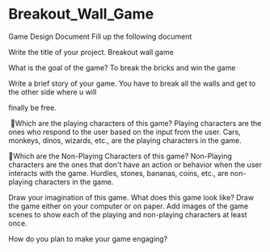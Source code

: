 # Breakout_Wall_Game

Game Design Document
Fill up the following document 




Write the title of your project.
       Breakout wall game



What is the goal of the game? 
To break the bricks and win the game



Write a brief story of your game.
You have to break all the walls and get to the other side where u will 

finally be free.




 Which are the playing characters of this game? 
Playing characters are the ones who respond to the user based on the input from the user.
Cars, monkeys, dinos, wizards, etc., are the playing characters in the game.  


Which are the Non-Playing Characters of this game?
Non-Playing characters are the ones that don't have an action or behavior when the user interacts with the game.
Hurdles, stones, bananas, coins, etc., are non-playing characters in the game.   




Draw your imagination of this game. What does this game look like?
Draw the game either on your computer or on paper. 
Add images of the game scenes to show each of the playing and non-playing characters at least once.  






How do you plan to make your game engaging? 

